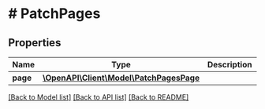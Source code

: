 # # PatchPages

## Properties

Name | Type | Description | Notes
------------ | ------------- | ------------- | -------------
**page** | [**\OpenAPI\Client\Model\PatchPagesPage**](PatchPagesPage.md) |  | [optional]

[[Back to Model list]](../../README.md#models) [[Back to API list]](../../README.md#endpoints) [[Back to README]](../../README.md)
